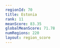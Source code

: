```yaml
---
regionId: 70
title: Estonia
rank: 11
meanScore: 83.35
globalMeanScore: 71.78
numRegions: 220
layout: region_score
---
```

